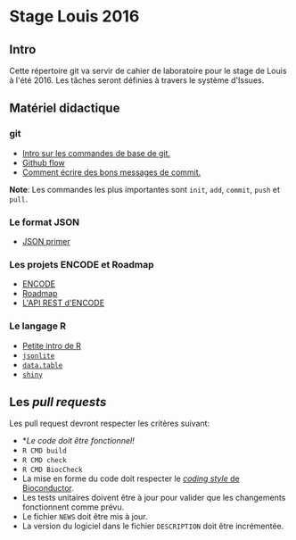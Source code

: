 # Stage Louis 2016

## Intro

Cette répertoire git va servir de cahier de laboratoire pour le stage de Louis
à l'été 2016. Les tâches seront définies à travers le système d'Issues.

## Matériel didactique

### git

* [Intro sur les commandes de base de git.](https://rogerdudler.github.io/git-guide/)
* [Github flow](https://guides.github.com/introduction/flow/)
* [Comment écrire des bons messages de commit.](http://chris.beams.io/posts/git-commit/)

**Note**: Les commandes les plus importantes sont `init`, `add`, `commit`, `push` et `pull`.

### Le format JSON

* [JSON primer](http://guide.couchdb.org/draft/json.html)

### Les projets ENCODE et Roadmap

* [ENCODE](http://www.nature.com/nature/journal/v489/n7414/abs/nature11247.html)
* [Roadmap](http://www.nature.com/nbt/journal/v28/n10/abs/nbt1010-1045.html)
* [L'API REST d'ENCODE](https://www.encodeproject.org/help/rest-api/)

### Le langage R

* [Petite intro de R](https://cran.r-project.org/doc/contrib/Torfs+Brauer-Short-R-Intro.pdf)
* [`jsonlite`](https://cran.r-project.org/web/packages/jsonlite/index.html)
* [`data.table`](https://github.com/Rdatatable/data.table/wiki)
* [`shiny`](https://github.com/CharlesJB/Stage_Louis_2016/shiny.rstudio.com)

## Les *pull requests*

Les pull request devront respecter les critères suivant:
* **Le code doit être fonctionnel!*
 * `R CMD build`
 * `R CMD check`
 * `R CMD BiocCheck`
* La mise en forme du code doit respecter le
[*coding style* de Bioconductor](https://www.bioconductor.org/developers/how-to/coding-style/).
* Les tests unitaires doivent être à jour pour valider que les changements
  fonctionnent comme prévu.
* Le fichier `NEWS` doit être mis à jour.
* La version du logiciel dans le fichier `DESCRIPTION` doit être incrémentée.
